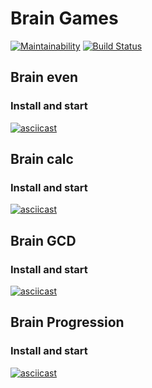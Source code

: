 # Brain Games
[![Maintainability](https://api.codeclimate.com/v1/badges/0d699ce1cd2ebad5064d/maintainability)](https://codeclimate.com/github/ssssank/frontend-project-lvl1/maintainability)
[![Build Status](https://travis-ci.com/ssssank/frontend-project-lvl1.svg?branch=master)](https://travis-ci.com/ssssank/frontend-project-lvl1)

## Brain even
### Install and start
[![asciicast](https://asciinema.org/a/BNkGd7SUWWUQ1MjGhwwG4W5Ku.svg)](https://asciinema.org/a/BNkGd7SUWWUQ1MjGhwwG4W5Ku)

## Brain calc
### Install and start
[![asciicast](https://asciinema.org/a/COo5PN41i1qDoLObv9o0Rymre.svg)](https://asciinema.org/a/COo5PN41i1qDoLObv9o0Rymre)

## Brain GCD
### Install and start
[![asciicast](https://asciinema.org/a/l1PhOWdjNyFNsE4WOfywlvYUW.svg)](https://asciinema.org/a/l1PhOWdjNyFNsE4WOfywlvYUW)

## Brain Progression
### Install and start
[![asciicast](https://asciinema.org/a/acqgFZitE9VWfc3Kxeq1mEwNI.svg)](https://asciinema.org/a/acqgFZitE9VWfc3Kxeq1mEwNI)